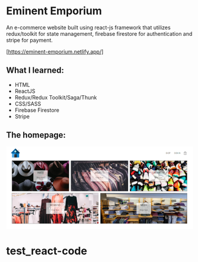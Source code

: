 # Eminent Emporium

An e-commerce website built using react-js framework that utilizes redux/toolkit for state management, firebase firestore for authentication and stripe for payment. 

[https://eminent-emporium.netlify.app/]

## What I learned:
 - HTML
 - ReactJS
 - Redux/Redux Toolkit/Saga/Thunk
 - CSS/SASS
 - Firebase Firestore
 - Stripe

## The homepage:
![alt text](https://github.com/mebestaca/assets-repo/blob/main/eminent-emporium/eminent-emporium.png?raw=true)
# test_react-code
